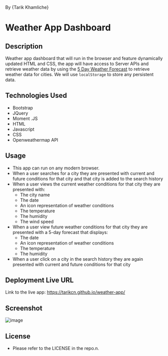 By {Tarik Khamliche}

# Weather App Dashboard

## Description

Weather app dashboard that will run in the browser and feature dynamically updated HTML and CSS, the app will have access to Server APIs and retrieve weather data by using the [5 Day Weather Forecast](https://openweathermap.org/forecast5) to retrieve weather data for cities.
We will use `localStorage` to store any persistent data.

## Technologies Used

- Bootstrap
- JQuery
- Moment .JS
- HTML
- Javascript
- CSS
- Openweathermap API

## Usage

- This app can run on any modern browser.
- When a user searches for a city they are presented with current and future conditions for that city and that city is added to the search history
- When a user views the current weather conditions for that city they are presented with:
  - The city name
  - The date
  - An icon representation of weather conditions
  - The temperature
  - The humidity
  - The wind speed
- When a user view future weather conditions for that city they are presented with a 5-day forecast that displays:
  - The date
  - An icon representation of weather conditions
  - The temperature
  - The humidity
- When a user click on a city in the search history they are again presented with current and future conditions for that city

## Deployment Live URL

Link to the live app: https://tarikcn.github.io/weather-app/

## Screenshot
![image](https://user-images.githubusercontent.com/115656280/210138090-326de01f-d0eb-43db-adfc-8e4d0342f3be.png)

## License

- Please refer to the LICENSE in the repo.n.
